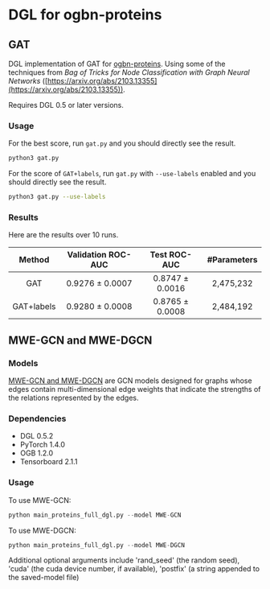 # DGL for ogbn-proteins

## GAT

DGL implementation of GAT for [ogbn-proteins](https://ogb.stanford.edu/docs/nodeprop/). Using some of the techniques from *Bag of Tricks for Node Classification with Graph Neural Networks* ([https://arxiv.org/abs/2103.13355](https://arxiv.org/abs/2103.13355)).

Requires DGL 0.5 or later versions.

### Usage

For the best score, run `gat.py` and you should directly see the result.

```bash
python3 gat.py
```

For the score of `GAT+labels`, run `gat.py` with `--use-labels` enabled and you should directly see the result.

```bash
python3 gat.py --use-labels
```

### Results

Here are the results over 10 runs.

|   Method   | Validation ROC-AUC |  Test ROC-AUC   | #Parameters |
|:----------:|:------------------:|:---------------:|:-----------:|
|    GAT     |  0.9276 ± 0.0007   | 0.8747 ± 0.0016 |  2,475,232  |
| GAT+labels |  0.9280 ± 0.0008   | 0.8765 ± 0.0008 |  2,484,192  |

## MWE-GCN and MWE-DGCN

### Models
[MWE-GCN and MWE-DGCN](https://cims.nyu.edu/~chenzh/files/GCN_with_edge_weights.pdf) are GCN models designed for graphs whose edges contain multi-dimensional edge weights that indicate the strengths of the relations represented by the edges.

### Dependencies
- DGL 0.5.2
- PyTorch 1.4.0
- OGB 1.2.0
- Tensorboard 2.1.1

### Usage

To use MWE-GCN:
```python
python main_proteins_full_dgl.py --model MWE-GCN
```

To use MWE-DGCN:
```python
python main_proteins_full_dgl.py --model MWE-DGCN
```

Additional optional arguments include 'rand_seed' (the random seed), 'cuda' (the cuda device number, if available), 'postfix' (a string appended to the saved-model file)

